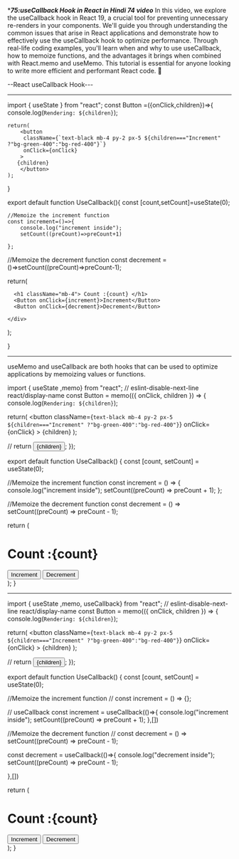 ****75:useCallback Hook in React in Hindi 74 video***
In this video, we explore the useCallback hook in React 19, a crucial tool for preventing unnecessary re-renders in your components. We'll guide you through understanding the common issues that arise in React applications and demonstrate how to effectively use the useCallback hook to optimize performance. Through real-life coding examples, you'll learn when and why to use useCallback, how to memoize functions, and the advantages it brings when combined with React.memo and useMemo. This tutorial is essential for anyone looking to write more efficient and performant React code. 💸

--React useCallback Hook---

----
import { useState } from "react";
const Button =({onClick,children})=>{
    console.log(`Rendering: ${children}`);

    return(
        <button
         className={`text-black mb-4 py-2 px-5 ${children==="Increment" ?"bg-green-400":"bg-red-400"}`}
         onClick={onClick}
        >
       {children}
        </button>
    );

    
}

export default function UseCallback(){
    const [count,setCount]=useState(0);

    //Memoize the increment function
    const increment=()=>{
        console.log("increment inside");
        setCount((preCount)=>preCount+1)
        
    };

   //Memoize the decrement function
   const decrement =()=>setCount((preCount)=>preCount-1);

   return(
    <div className="p-4 h-lvh font-display tracking-wider flex flex-col justify-center items-center text-white">
       
      <h1 className="mb-4"> Count :{count} </h1>
      <Button onClick={increment}>Increment</Button>
      <Button onClick={decrement}>Decrement</Button>

    </div>
   );

}



-----------------
useMemo and useCallback are both hooks
that can be used to optimize applications
by memoizing values or functions.


import { useState ,memo} from "react";
// eslint-disable-next-line react/display-name
const Button = memo(({ onClick, children }) => {
  console.log(`Rendering: ${children}`);

  return(
      <button
       className={`text-black mb-4 py-2 px-5 ${children==="Increment" ?"bg-green-400":"bg-red-400"}`}
       onClick={onClick}
      >
     {children}
      </button>
  );

//   return <button onClick={onClick}>{children}</button>;
});

export default function UseCallback() {
  const [count, setCount] = useState(0);

  //Memoize the increment function
  const increment = () => {
    console.log("increment inside");
    setCount((preCount) => preCount + 1);
  };

  //Memoize the decrement function
  const decrement = () => setCount((preCount) => preCount - 1);

  return (
    <div className="p-4 h-lvh font-display tracking-wider flex flex-col justify-center items-center bg-black text-white">
      <h1 className=" text-white mb-4"> Count :{count} </h1>
      <Button onClick={increment}>Increment</Button>
      <Button onClick={decrement}>Decrement</Button>
    </div>
  );
}


--------------
import { useState ,memo, useCallback} from "react";
// eslint-disable-next-line react/display-name
const Button = memo(({ onClick, children }) => {
  console.log(`Rendering: ${children}`);

  return(
      <button
       className={`text-black mb-4 py-2 px-5 ${children==="Increment" ?"bg-green-400":"bg-red-400"}`}
       onClick={onClick}
      >
     {children}
      </button>
  );

//   return <button onClick={onClick}>{children}</button>;
});

export default function UseCallback() {
  const [count, setCount] = useState(0);

  //Memoize the increment function
//   const increment = () => {};

// useCallback 
const increment = useCallback(()=>{
    console.log("increment inside");
    setCount((preCount) => preCount + 1);
},[])


  //Memoize the decrement function
//   const decrement = () => setCount((preCount) => preCount - 1);

  const decrement = useCallback(()=>{
    console.log("decrement inside");
    setCount((preCount) => preCount - 1);

},[])


  return (
    <div className="p-4 h-lvh font-display tracking-wider flex flex-col justify-center items-center bg-black text-white">
      <h1 className=" text-white mb-4"> Count :{count} </h1>
      <Button onClick={increment}>Increment</Button>
      <Button onClick={decrement}>Decrement</Button>
    </div>
  );
}
